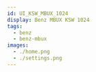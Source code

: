 ```yaml
---
id: UI_KSW_MBUX_1024
display: Benz MBUX KSW 1024
tags:
  - benz
  - benz-mbux
images:
  - ./home.png
  - ./settings.png
---
```

